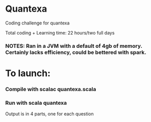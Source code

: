 # Quantexa
Coding challenge for quantexa

Total coding + Learning time: 22 hours/two full days

### NOTES: Ran in a JVM with a default of 4gb of memory. Certainly lacks efficiency, could be bettered with spark.


# To launch: 
### Compile with scalac quantexa.scala

### Run with scala quantexa

Output is in 4 parts, one for each question

